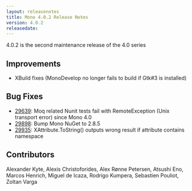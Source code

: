 ```yaml
---
layout: releasenotes
title: Mono 4.0.2 Release Notes
version: 4.0.2
releasedate:
---
```


4.0.2 is the second maintenance release of the 4.0 series

Improvements
------------

* XBuild fixes (MonoDevelop no longer fails to build if Gtk#3 is installed)

Bug Fixes
---------

* [29639](https://bugzilla.xamarin.com/show_bug.cgi?id=29639): Moq related Nunit tests fail with RemoteException (Unix transport error) since Mono 4.0
* [29898](https://bugzilla.xamarin.com/show_bug.cgi?id=29898): Bump Mono NuGet to 2.8.5
* [29935](https://bugzilla.xamarin.com/show_bug.cgi?id=29935): XAttribute.ToString() outputs wrong result if attribute contains namespace

Contributors
------------

Alexander Kyte, Alexis Christoforides, Alex Rønne Petersen, Atsushi Eno,
Marcos Henrich, Miguel de Icaza, Rodrigo Kumpera, Sebastien Pouliot,
Zoltan Varga
